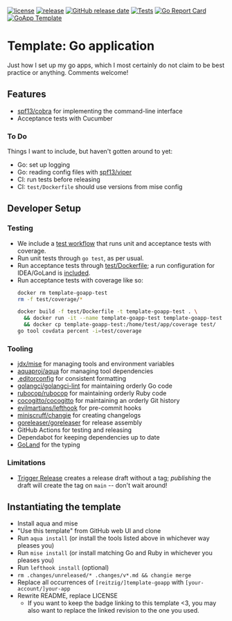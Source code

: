 <!-- editorconfig-checker-disable -->
[![license](https://img.shields.io/github/license/reitzig/template-goapp.svg)](https://github.com/reitzig/template-goapp/blob/master/LICENSE)
[![release](https://img.shields.io/github/release/reitzig/template-goapp.svg)](https://github.com/reitzig/template-goapp/releases/latest)
[![GitHub release date](https://img.shields.io/github/release-date/reitzig/template-goapp.svg)](https://github.com/reitzig/template-goapp/releases)
[![Tests](https://github.com/reitzig/template-goapp/actions/workflows/test.yaml/badge.svg)](https://github.com/reitzig/template-goapp/actions/workflows/test.yaml)
[![Go Report Card](https://goreportcard.com/badge/github.com/reitzig/template-goapp)](https://goreportcard.com/report/github.com/reitzig/template-goapp)
[![GoApp Template](https://img.shields.io/badge/Template-main-blue)](https://github.com/reitzig/template-goapp/)
<!-- editorconfig-checker-enable -->

# Template: Go application

Just how I set up my go apps,
which I most certainly do not claim to be best practice or anything.
Comments welcome!

## Features

* [spf13/cobra](https://github.com/spf13/cobra)
  for implementing the command-line interface
* Acceptance tests with Cucumber

### To Do

Things I want to include, but haven't gotten around to yet:

- Go: set up logging
- Go: reading config files with [spf13/viper](https://github.com/spf13/viper)
- CI: run tests before releasing
- CI: `test/Dockerfile` should use versions from mise config

## Developer Setup

### Testing

- We include a [test workflow](.github/workflows/test.yaml) that
  runs unit and acceptance tests with coverage.
- Run unit tests through `go test`, as per usual.
- Run acceptance tests through [test/Dockerfile](test/Dockerfile);
  a run configuration for IDEA/GoLand is 
  [included](.run/Run%20Acceptance%20Tests.run.xml).
- Run acceptance tests with coverage like so:
  ```bash
  docker rm template-goapp-test
  rm -f test/coverage/*
  
  docker build -f test/Dockerfile -t template-goapp-test . \
    && docker run -it --name template-goapp-test template-goapp-test \
    && docker cp template-goapp-test:/home/test/app/coverage test/
  go tool covdata percent -i=test/coverage
  ```
  <!-- TODO: Is there a nicer way? -->

### Tooling 

- [jdx/mise](https://github.com/jdx/mise)
  for managing tools and environment variables
- [aquaproj/aqua](https://github.com/aquaproj/aqua)
  for managing tool dependencies
- [.editorconfig](https://editorconfig.org/)
  for consistent formatting
- [golangci/golangci-lint](https://github.com/golangci/golangci-lint)
  for maintaining orderly Go code
- [rubocop/rubocop](https://github.com/rubocop/rubocop)
  for maintaining orderly Ruby code
- [cocogitto/cocogitto](https://github.com/cocogitto/cocogitto)
  for maintaining an orderly Git history
- [evilmartians/lefthook](https://github.com/evilmartians/lefthook)
  for pre-commit hooks
- [miniscruff/changie](https://github.com/miniscruff/changie)
  for creating changelogs
- [goreleaser/goreleaser](https://github.com/goreleaser/goreleaser)
  for release assembly
- GitHub Actions for testing and releasing
- Dependabot for keeping dependencies up to date
- [GoLand](https://www.jetbrains.com/go/) for the typing

### Limitations

- [Trigger Release](.github/workflows/trigger-release.yaml)
  creates a release draft without a tag;
  _publishing_ the draft will create the tag on `main` 
  -- don't wait around!

## Instantiating the template

- Install aqua and mise
- "Use this template" from GitHub web UI and clone
- Run `aqua install` (or install the tools listed above in whichever way pleases you)
- Run `mise install` (or install matching Go and Ruby in whichever you pleases you)
- Run `lefthook install` (optional)
- `rm .changes/unreleased/* .changes/v*.md && changie merge`
- Replace all occurrences of `[reitzig/]template-goapp` with `[your-account/]your-app`
- Rewrite README, replace LICENSE
  - If you want to keep the badge linking to this template <3, 
    you may also want to replace the linked revision to the one you used.
